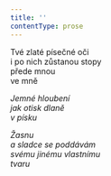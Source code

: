 ```yaml
---
title: ''
contentType: prose
---
```


<section>

Tvé zlaté písečné oči  
i po nich zůstanou stopy  
přede mnou  
ve mně

_Jemné hloubení  
jak otisk dlaně  
v písku_

</section>

<section>

_Žasnu  
a sladce se poddávám  
svému jinému vlastnímu  
tvaru_

</section>
